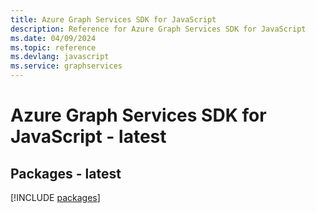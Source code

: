 ```yaml
---
title: Azure Graph Services SDK for JavaScript
description: Reference for Azure Graph Services SDK for JavaScript
ms.date: 04/09/2024
ms.topic: reference
ms.devlang: javascript
ms.service: graphservices
---
```

# Azure Graph Services SDK for JavaScript - latest
## Packages - latest
[!INCLUDE [packages](graph-services-index.md)]